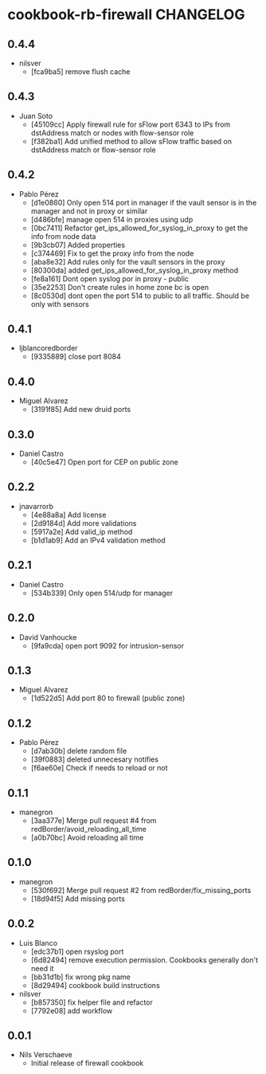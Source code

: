 cookbook-rb-firewall CHANGELOG
===============

## 0.4.4

  - nilsver
    - [fca9ba5] remove flush cache

## 0.4.3

  - Juan Soto
    - [45109cc] Apply firewall rule for sFlow port 6343 to IPs from dstAddress match or nodes with flow-sensor role
    - [f382ba1] Add unified method to allow sFlow traffic based on dstAddress match or flow-sensor role

## 0.4.2

  - Pablo Pérez
    - [d1e0860] Only open 514 port in manager if the vault sensor is in the manager and not in proxy or similar
    - [d486bfe] manage open 514 in proxies using udp
    - [0bc7411] Refactor get_ips_allowed_for_syslog_in_proxy to get the info from node data
    - [9b3cb07] Added properties
    - [c374469] Fix to get the proxy info from the node
    - [aba8e32] Add rules only for the vault sensors in the proxy
    - [80300da] added get_ips_allowed_for_syslog_in_proxy method
    - [fe8a161] Dont open syslog por in proxy - public
    - [35e2253] Don't create rules in home zone bc is open
    - [8c0530d] dont open the port 514 to public to all traffic. Should be only with sensors

## 0.4.1

  - ljblancoredborder
    - [9335889] close port 8084

## 0.4.0

  - Miguel Alvarez
    - [3191f85] Add new druid ports

## 0.3.0

  - Daniel Castro
    - [40c5e47] Open port for CEP on public zone

## 0.2.2

  - jnavarrorb
    - [4e88a8a] Add license
    - [2d9184d] Add more validations
    - [5917a2e] Add valid_ip method
    - [b1d1ab9] Add an IPv4 validation method

## 0.2.1

  - Daniel Castro
    - [534b339] Only open 514/udp for manager

## 0.2.0

  - David Vanhoucke
    - [9fa9cda] open port 9092 for intrusion-sensor

## 0.1.3

  - Miguel Alvarez
    - [1d522d5] Add port 80 to firewall (public zone)

## 0.1.2

  - Pablo Pérez
    - [d7ab30b] delete random file
    - [39f0883] deleted unnecesary notifies
    - [f6ae60e] Check if needs to reload or not

## 0.1.1

  - manegron
    - [3aa377e] Merge pull request #4 from redBorder/avoid_reloading_all_time
    - [a0b70bc] Avoid reloading all time

## 0.1.0

  - manegron
    - [530f692] Merge pull request #2 from redBorder/fix_missing_ports
    - [18d94f5] Add missing ports

## 0.0.2

  - Luis Blanco
    - [edc37b1] open rsyslog port
    - [6d82494] remove execution permission. Cookbooks generally don't need it
    - [bb31d1b] fix wrong pkg name
    - [8d29494] cookbook build instructions
  - nilsver
    - [b857350] fix helper file and refactor
    - [7792e08] add workflow

## 0.0.1
- Nils Verschaeve
    - Initial release of firewall cookbook
